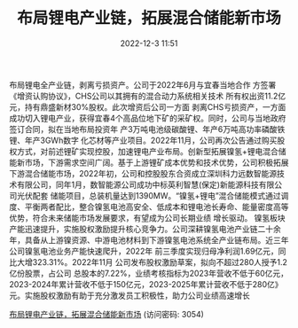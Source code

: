 ﻿---
title: 布局锂电产业链，拓展混合储能新市场
date: 2022-12-3 11:51
tags:
- 科力远
updated: 1970-01-01 08:00:00
---

布局锂电全产业链，剥离亏损资产。公司于2022年6月与宜春当地合作
方签署《增资认购协议》，CHS公司以其拥有的混合动力系统相关技术
所有权出资11.2亿元，持有鼎盛新材30%股权。此次增资后公司一方面
剥离CHS亏损资产，一方面成功切入锂电产业，获得宜春4个高品位地下矿的采矿权。同时，公司与当地政府签订合同，拟在当地布局投资年
产3万吨电池级碳酸锂、年产6万吨高功率磷酸铁锂、年产3GWh数字
化芯材等产业项目。2022年11月，公司再次公告通过购买股权方式，对前述锂矿实现控股，加速锂电产业布局。创新型拓展镍氢+锂电混合储能新市场，下游需求空间广阔。基于上游锂矿成本优势和技术优势，公司积极拓展下游混合储能市场，2022年初，公司和控股股东合资成立深圳科力远数智能源技术有限公司，同年1月，数智能源公司成功中标英利智慧(保定)新能源科技有限公司光伏配套
储能项目，总装机量达到1390MW。“镍氢+锂电”混合储能模式通过调度、平衡两者配比，整合镍氢电池高安全、低成本和锂电池长寿命、能量密度高等优势，符合未来储能市场发展要求，有望成为公司长期业绩
增长驱动。
镍氢板块产能迅速提升，实施股权激励提升核心竞争力。公司深耕镍氢电池产业链二十余年，具备从上游镍资源、中游电池材料到下游镍氢电池系统全产业链布局。近三年公司镍氢电池业务产能快速爬升，2022年
前三季度实现归母净利润1.69亿元，同比大增323.31%。2022年11月
公司发布股权激励草案，拟向不超过280人授予1.2亿份股票，占公司
总股本的7.22%，业绩考核指标为2023年营收不低于60亿元，2023-2024年累计营收不低于150亿元，2023-2025年累计营收不低于280亿》元。实施股权激励有助于充分激发员工积极性，助力公司业绩高速增长

[布局锂电产业链，拓展混合储能新市场](https://url12.ctfile.com/f/3948612-739638824-333b91?p=3054)
(访问密码: 3054)

